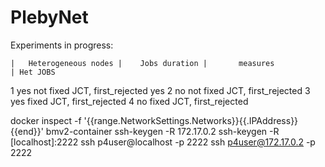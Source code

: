 # PlebyNet


Experiments in progress:

    |   Heterogeneous nodes |    Jobs duration |       measures             | Het JOBS
1           yes                   not fixed        JCT, first_rejected          yes
2           no                    not fixed        JCT, first_rejected
3           yes                    fixed           JCT, first_rejected
4           no                     fixed           JCT, first_rejected



docker inspect -f '{{range.NetworkSettings.Networks}}{{.IPAddress}}{{end}}' bmv2-container
ssh-keygen -R 172.17.0.2
ssh-keygen -R [localhost]:2222
ssh p4user@localhost -p 2222
ssh p4user@172.17.0.2 -p 2222
